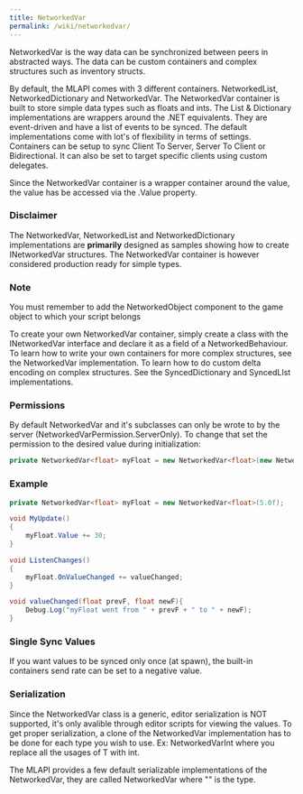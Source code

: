 ```yaml
---
title: NetworkedVar
permalink: /wiki/networkedvar/
---
```


NetworkedVar is the way data can be synchronized between peers in abstracted ways. The data can be custom containers and complex structures such as inventory structs.

By default, the MLAPI comes with 3 different containers. NetworkedList, NetworkedDictionary and NetworkedVar. The NetworkedVar container is built to store simple data types such as floats and ints. The List & Dictionary implementations are wrappers around the .NET equivalents. They are event-driven and have a list of events to be synced. The default implementations come with lot's of flexibility in terms of settings. Containers can be setup to sync Client To Server, Server To Client or Bidirectional. It can also be set to target specific clients using custom delegates.

Since the NetworkedVar container is a wrapper container around the value, the value has be accessed via the .Value property.


<div class="panel panel-warning">
    <div class="panel-heading">
        <h3 class="panel-title">Disclaimer</h3>
    </div>
    <div class="panel-body">
        The NetworkedVar, NetworkedList and NetworkedDictionary implementations are <b>primarily</b> designed as samples showing how to create INetworkedVar structures. The NetworkedVar container is however considered production ready for simple types.
    </div>
</div>

<div class="panel panel-warning">
    <div class="panel-heading">
        <h3 class="panel-title">Note</h3>
    </div>
    <div class="panel-body">
      You must remember to add the NetworkedObject component to the game object to which your script belongs
    </div>
</div>

To create your own NetworkedVar container, simply create a class with the INetworkedVar interface and declare it as a field of a NetworkedBehaviour. To learn how to write your own containers for more complex structures, see the NetworkedVar implementation. To learn how to do custom delta encoding on complex structures. See the SyncedDictionary and SyncedLIst implementations.

### Permissions
By default NetworkedVar and it's subclasses can only be wrote to by the server (NetworkedVarPermission.ServerOnly). To change that set the permission to the desired value during initialization:
```csharp
private NetworkedVar<float> myFloat = new NetworkedVar<float>(new NetworkedVarSettings {WritePermission = NetworkedVarPermission.OwnerOnly}, 5);
```

### Example
```csharp
private NetworkedVar<float> myFloat = new NetworkedVar<float>(5.0f);

void MyUpdate()
{
    myFloat.Value += 30;
}

void ListenChanges()
{
    myFloat.OnValueChanged += valueChanged;
}

void valueChanged(float prevF, float newF){
    Debug.Log("myFloat went from " + prevF + " to " + newF);
}

```

### Single Sync Values
If you want values to be synced only once (at spawn), the built-in containers send rate can be set to a negative value.

### Serialization
Since the NetworkedVar class is a generic, editor serialization is NOT supported, it's only avalible through editor scripts for viewing the values. To get proper serialization, a clone of the NetworkedVar implementation has to be done for each type you wish to use. Ex: NetworkedVarInt where you replace all the usages of T with int.

The MLAPI provides a few default serializable implementations of the NetworkedVar, they are called NetworkedVar<TYPE> where "<TYPE>" is the type.
